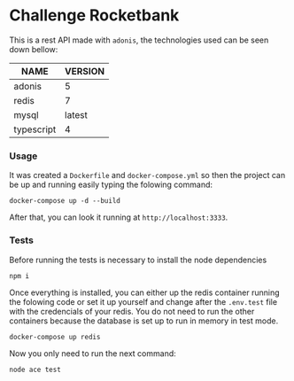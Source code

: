 # Challenge Rocketbank

This is a rest API made with `adonis`, the technologies used can be seen down bellow:

|NAME|VERSION|
|----|-------|
|adonis| 5 |
|redis | 7 |
|mysql | latest |
|typescript| 4

### Usage

It was created a `Dockerfile` and `docker-compose.yml` so then the project can be up and running easily typing the folowing command:

```
docker-compose up -d --build
```

After that, you can look it running at `http://localhost:3333`.

### Tests

Before running the tests is necessary to install the node dependencies 
```
npm i
```

Once everything is installed, you can either up the redis container running the folowing code or set it up yourself and change after the `.env.test` file with the credencials of your redis. You do not need to run the other containers because the database is set up to run in memory in test mode.

```
docker-compose up redis
```

Now you only need to run the next command:

```
node ace test
```
